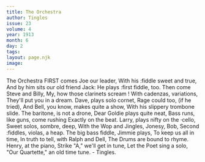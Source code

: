 ```yaml
---
title: The Orchestra
author: Tingles
issue: 23
volume: 4
year: 1913
month: 6
day: 2
tags:
layout: page.njk
image:
---
```

The Orchestra      FIRST comes Joe our leader,   With his :fiddle sweet and true,   And by him sits our old friend Jack: He plays :first fiddle, too.   Then come Steve and Billy,   My, how those clarinets scream ! With cadenzas, variations,   They'll put you in a dream. Dave, plays solo cornet,   Rage could too, (if he tried),   And Bell, you know, makes quite a show,   With his slippery trombone slide.   The baritone, is not a drone, Dear Goldie plays quite neat,   Bass runs, like guns, come rushing Exactly on the beat.   Larry, plays nifty on the ·cello, Sweet solos, sombre, deep,   With the Wop and Jingles, Jonesy, Bob, Second :fiddles, violas, a heap.   The big bass fiddle, Jimmie plays, To keep us all in time,   In truth to tell, with Ralph and Dell, The Drums are bound to rhyme.   Henry, at the piano,   Strike "A," we'll get in tune,   Let the Poet sing a solo,   "Our Quartette," an old time tune.   - Tingles.

